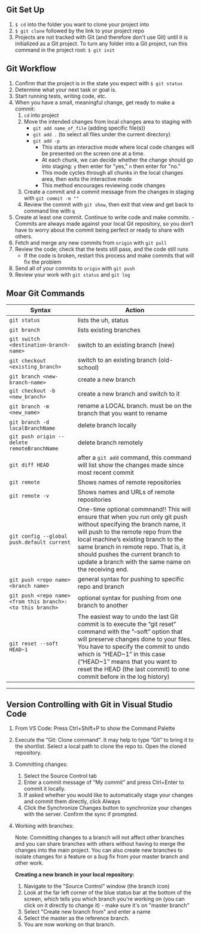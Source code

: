 ## **Git Set Up**

1. `$ cd`  into the folder you want to clone your project into
2. `$ git clone`  followed by the link to your project repo
3. Projects are not tracked with Git (and therefore don't use Git) until it is initialized as a Git project. To turn any folder into a Git project, run this command in the project root: `$ git init`

## **Git Workflow**

1. Confirm that the project is in the state you expect with `$ git status`
4. Determine what your next task or goal is.
5. Start running tests, writing code, etc.
6. When you have a small, meaningful change, get ready to make a commit:
    1. `cd` into project
    2. Move the intended changes from local changes area to staging with 
         - `git add name_of_file` (adding specific file(s))
         - `git add .` (to select all files under the current directory)
         - `git add -p` 
            - This starts an interactive mode where local code changes will be presented on the screen one at a time.
            - At each chunk, we can decide whether the change should go into staging: `y` then enter for "yes," `n` then enter for "no."
            - This mode cycles through all chunks in the local changes area, then exits the interactive mode
            - This method encourages reviewing code changes
    3. Create a commit and a commit message from the changes in staging with `git commit -m ""`
    4. Review the commit with `git show`, then exit that view and get back to command line with `q`
7. Create at least one commit. Continue to write code and make commits.
        - Commits are always made against your local Git repository, so you don’t have to worry about the commit being perfect or ready to share with others.
8. Fetch and merge any new commits from `origin` with `git pull`
9.  Review the code; check that the tests still pass, and the code still runs
    - If the code is broken, restart this process and make commits that will fix the problem
10. Send all of your commits to `origin` with `git push`
11. Review your work with `git status` and `git log`

## **Moar Git Commands**
Syntax | Action
--- | ---
`git status` | lists the uh, status
`git branch` | lists existing branches 
`git switch <destination-branch-name>` | switch to an existing branch (new)
`git checkout <existing_branch>` | switch to an existing branch (old-school)
`git branch <new-branch-name>` | create a new branch
`git checkout -b <new_branch>` | create a new branch and switch to it
`git branch -m <new_name>` | rename a LOCAL branch. must be on the branch that you want to rename 
`git branch -d localBranchName` | delete branch locally
`git push origin --delete remoteBranchName` | delete branch remotely
`git diff HEAD` | after a `git add` command, this command will list show the changes made since most recent commit
`git remote` | Shows names of remote repositories 
`git remote -v` | Shows names and URLs of remote repositories 
`git config --global push.default current` | One-time optional commnand!! This will ensure that when you run only git push without specifying the branch name, it will push to the remote repo from the local machine’s existing branch to the same branch in remote repo. That is, it should pushes the current branch to update a branch with the same name on the receiving end.
`git push <repo name> <branch name>` | general syntax for pushing to specific repo and branch
`git push <repo name> <from this branch>:<to this branch>` | optional syntax for pushing from one branch to another
`git reset --soft HEAD~1` | The easiest way to undo the last Git commit is to execute the “git reset” command with the “–soft” option that will preserve changes done to your files. You have to specify the commit to undo which is “HEAD~1” in this case (“HEAD~1” means that you want to reset the HEAD (the last commit) to one commit before in the log history)


---

## **Version Controlling with Git in Visual Studio Code**

1. From VS Code: Press Ctrl+Shift+P to show the Command Palette

2. Execute the "Git: Clone command". It may help to type “Git” to bring it to the shortlist. Select a local path to clone the repo to. Open the cloned repository.

3. Committing changes:

      1. Select the Source Control tab
      2. Enter a commit message of “My commit” and press Ctrl+Enter to commit it locally.
      3. If asked whether you would like to automatically stage your changes and commit them directly, click Always
      4. Click the Synchronize Changes button to synchronize your changes with the server. Confirm the sync if prompted.

4. Working with branches:

    Note: Committing changes to a branch will not affect other branches and you can share branches with others without having to merge the changes into the main project. You can also create new branches to isolate changes for a feature or a bug fix from your master branch and other work.

    **Creating a new branch in your local repository:**
      1. Navigate to the "Source Control" window (the branch icon) 
      2. Look at the far left corner of the blue status bar at the bottom of the screen, which tells you which branch you're working on (you can click on it directly to change it) - make sure it's on "master branch"
      4. Select "Create new branch from" and enter a name
      5. Select the master as the reference branch.
      6. You are now working on that branch.



